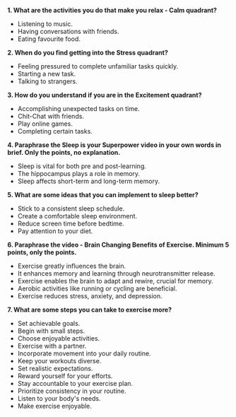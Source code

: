 **1. What are the activities you do that make you relax - Calm quadrant?**
- Listening to music.
- Having conversations with friends.
- Eating favourite food.

**2. When do you find getting into the Stress quadrant?**
- Feeling pressured to complete unfamiliar tasks quickly.
- Starting a new task.
- Talking to strangers.

**3. How do you understand if you are in the Excitement quadrant?**
- Accomplishing unexpected tasks on time.
- Chit-Chat with friends.
- Play online games.
- Completing certain tasks.

**4. Paraphrase the Sleep is your Superpower video in your own words in brief. Only the points,  no explanation.**
- Sleep is vital for both pre and post-learning.
- The hippocampus plays a role in memory.
- Sleep affects short-term and long-term memory.

**5. What are some ideas that you can implement to sleep better?**
- Stick to a consistent sleep schedule.
- Create a comfortable sleep environment.
- Reduce screen time before bedtime.
- Pay attention to your diet.

**6. Paraphrase the video - Brain Changing Benefits of Exercise. Minimum 5 points, only the points.**
- Exercise greatly influences the brain.
- It enhances memory and learning through neurotransmitter release.
- Exercise enables the brain to adapt and rewire, crucial for memory.
- Aerobic activities like running or cycling are beneficial.
- Exercise reduces stress, anxiety, and depression.

**7. What are some steps you can take to exercise more?**
- Set achievable goals.
- Begin with small steps.
- Choose enjoyable activities.
- Exercise with a partner.
- Incorporate movement into your daily routine.
- Keep your workouts diverse.
- Set realistic expectations.
- Reward yourself for your efforts.
- Stay accountable to your exercise plan.
- Prioritize consistency in your routine.
- Listen to your body's needs.
- Make exercise enjoyable.
